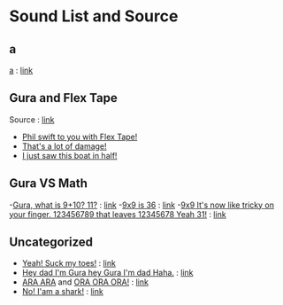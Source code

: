 
# Sound List and Source

## a
[a](a.mp3) : [link](https://www.youtube.com/watch?v=1Uzw1Zr1FE4)

## Gura and Flex Tape

Source : [link](https://www.youtube.com/watch?v=3SlheXtia5I)
- [Phil swift to you with Flex Tape!](phil-swift-to-you-with-flex-tape.mp3)
- [That's a lot of damage!](thats-a-lot-of-damage.mp3)
- [I just saw this boat in half!](i-just-saw-this-boat-in-half.mp3)

## Gura VS Math

-[Gura, what is 9+10? 11?](gura-what-is-nine-plus-ten-eleven.mp3) : [link](https://www.youtube.com/watch?v=0L0y9KrteMU)
-[9x9 is 36](nine-time-nine-is-thirty-six.mp3) : [link](https://www.youtube.com/watch?v=zOdBO8WQAEc)
-[9x9 It's now like tricky on your finger. 123456789 that leaves 12345678 Yeah 31!](nine-time-nine-its-tricky-on-your-finger-123456789-12345678-thirty-one.mp3) : [link](https://www.youtube.com/watch?v=zOdBO8WQAEc)

## Uncategorized

- [Yeah! Suck my toes!](yeah-suck-my-toes.mp3) : [link](https://www.youtube.com/watch?v=GrocXhe9W1s)
- [Hey dad I'm Gura hey Gura I'm dad Haha.](hey-dad-im-gura-hey-gura-im-dad-haha.mp3) : [link](https://www.youtube.com/watch?v=s77qUcn8iL4)
- [ARA ARA](ara-ara.mp3) and [ORA ORA ORA!](ora-ora-ora.m[p3) : [link](https://www.youtube.com/watch?v=HUOYlNzCmeo)
- [No! I'am a shark!](no-iam-a-shark.mp3) : [link](https://www.youtube.com/watch?v=g5XbOxU9CkU)